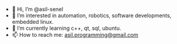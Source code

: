 - 👋 Hi, I’m @asil-senel
- 👀 I’m interested in automation, robotics, software developments, embedded linux.
- 🌱 I’m currently learning c++, qt, sql, ubuntu.
- 📫 How to reach me: asil.programming@gmail.com

<!---
asil-senel/asil-senel is a ✨ special ✨ repository because its `README.md` (this file) appears on your GitHub profile.
You can click the Preview link to take a look at your changes.
--->

